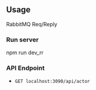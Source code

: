## Usage

RabbitMQ Req/Reply

### Run server

npm run dev_rr

### API Endpoint

- `GET localhost:3090/api/actor`
